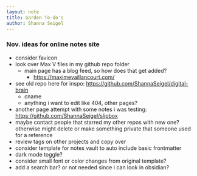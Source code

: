 ```yaml
---
layout: note
title: Garden To-do's
author: Shanna Seigel
---
```




### Nov. ideas for online notes site
- consider favicon
- look over Max V files in my github repo folder
	- main page has a blog feed, so how does that get added?
		-  https://maximevaillancourt.com/
-  see old repo here for inspo: https://github.com/ShannaSeigel/digital-brain
	-  cname
	- anything i want to edit like 404, other pages?
-  another page attempt with some notes i was testing: https://github.com/ShannaSeigel/slipbox
-  maybe contact people that starred my other repos with new one? otherwise might delete or make something private that someone used for a reference
-  review tags on other projects and copy over
-  consider template for notes vault to auto include basic frontmatter
- dark mode toggle?
- consider small font or color changes from original template?
- add a search bar? or not needed since i can look in obsidian?